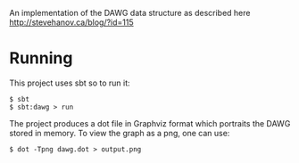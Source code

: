 An implementation of the DAWG data structure as described here http://stevehanov.ca/blog/?id=115

# Running

This project uses sbt so to run it:

    $ sbt
    $ sbt:dawg > run

The project produces a dot file in Graphviz format which portraits the DAWG stored in memory. To view the graph as a png, one can use:

    $ dot -Tpng dawg.dot > output.png


